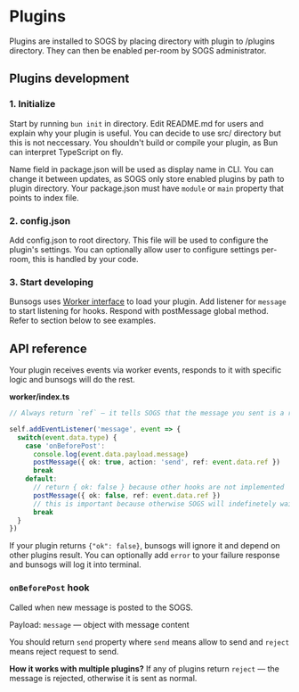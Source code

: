 # Plugins

Plugins are installed to SOGS by placing directory with plugin to /plugins directory. They can then be enabled per-room by SOGS administrator.

## Plugins development

### 1. Initialize

Start by running `bun init` in directory. Edit README.md for users and explain why your plugin is useful. You can decide to use src/ directory but this is not neccessary. You shouldn't build or compile your plugin, as Bun can interpret TypeScript on fly.

Name field in package.json will be used as display name in CLI. You can change it between updates, as SOGS only store enabled plugins by path to plugin directory. Your package.json must have `module` or `main` property that points to index file.

### 2. config.json

Add config.json to root directory. This file will be used to configure the plugin's settings. You can optionally allow user to configure settings per-room, this is handled by your code.

### 3. Start developing

Bunsogs uses [Worker interface](https://bun.sh/docs/api/workers) to load your plugin. Add listener for `message` to start listening for hooks. Respond with postMessage global method. Refer to section below to see examples.

## API reference

Your plugin receives events via worker events, responds to it with specific logic and bunsogs will do the rest.

**worker/index.ts**
```ts
// Always return `ref` — it tells SOGS that the message you sent is a response to the specific request

self.addEventListener('message', event => {
  switch(event.data.type) {
    case 'onBeforePost':
      console.log(event.data.payload.message)
      postMessage({ ok: true, action: 'send', ref: event.data.ref })
      break
    default:
      // return { ok: false } because other hooks are not implemented
      postMessage({ ok: false, ref: event.data.ref })
      // this is important because otherwise SOGS will indefinetely wait for your plugin response
      break
  }
})
```

If your plugin returns `{"ok": false}`, bunsogs will ignore it and depend on other plugins result. You can optionally add `error` to your failure response and bunsogs will log it into terminal.

### `onBeforePost` hook

Called when new message is posted to the SOGS. 

Payload:
`message` — object with message content

You should return `send` property where `send` means allow to send and `reject` means reject request to send.

**How it works with multiple plugins?** If any of plugins return `reject` — the message is rejected, otherwise it is sent as normal.